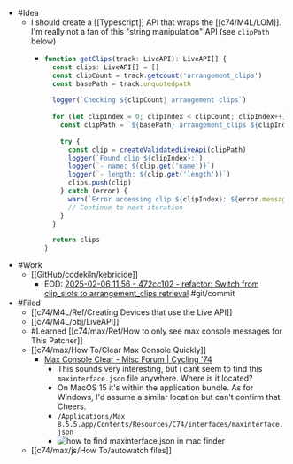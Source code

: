 - #Idea
	- I should create a [[Typescript]] API that wraps the [[c74/M4L/LOM]]. I'm really not a fan of this "string manipulation" API (see `clipPath` below)
		- ```ts
		  function getClips(track: LiveAPI): LiveAPI[] {
		    const clips: LiveAPI[] = []
		    const clipCount = track.getcount('arrangement_clips')
		    const basePath = track.unquotedpath
		    
		    logger(`Checking ${clipCount} arrangement clips`)
		    
		    for (let clipIndex = 0; clipIndex < clipCount; clipIndex++) {
		      const clipPath = `${basePath} arrangement_clips ${clipIndex}`
		      
		      try {
		        const clip = createValidatedLiveApi(clipPath)
		        logger(`Found clip ${clipIndex}:`)
		        logger(`- name: ${clip.get('name')}`)
		        logger(`- length: ${clip.get('length')}`)
		        clips.push(clip)
		      } catch (error) {
		        warn(`Error accessing clip ${clipIndex}: ${error.message}`)
		        // Continue to next iteration
		      }
		    }
		  
		    return clips
		  }
		  ```
- #Work
	- [[GitHub/codekiln/kebricide]]
		- EOD: [2025-02-06 11:56 - 472cc102 - refactor: Switch from clip_slots to arrangement_clips retrieval](https://github.com/codekiln/kebricide/commit/472cc102) #git/commit
- #Filed
	- [[c74/M4L/Ref/Creating Devices that use the Live API]]
	- [[c74/M4L/obj/LiveAPI]]
	- #Learned [[c74/max/Ref/How to only see max console messages for This Patcher]]
	- [[c74/max/How To/Clear Max Console Quickly]]
		- [Max Console Clear - Misc Forum | Cycling '74](https://cycling74.com/forums/max-console-clear?utm_source=chatgpt.com)
			- This sounds very interesting, but i cant seem to find this `maxinterface.json` file anywhere. Where is it located?
			- On MacOS 15 it's within the application bundle. As for Windows, I'd assume a similar location but can't confirm that. Cheers.
			- `/Applications/Max 8.5.5.app/Contents/Resources/C74/interfaces/maxinterface.json`
			- ![how to find maxinterface.json in mac finder](https://cycling74-web-uploads.s3.amazonaws.com/54688ef9aafdf157775110d4/2025-01-29T21:56:32Z/Untitled.png)
	- [[c74/max/js/How To/autowatch files]]